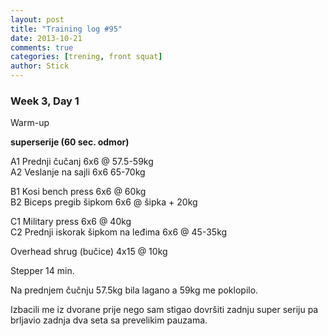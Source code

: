 ```yaml
---
layout: post
title: "Training log #95"
date: 2013-10-21
comments: true
categories: [trening, front squat]
author: Stick
---
```


### Week 3, Day 1  

Warm-up   

**superserije (60 sec. odmor)**   

A1 Prednji čučanj 6x6 @ 57.5-59kg  
A2 Veslanje na sajli 6x6 65-70kg   

B1 Kosi bench press	6x6 @ 60kg   
B2 Biceps pregib šipkom	6x6 @ šipka + 20kg   

C1 Military press 6x6 @ 40kg   
C2 Prednji iskorak šipkom na leđima 6x6 @ 45-35kg  

Overhead shrug (bučice) 4x15 @ 10kg   
	
Stepper	14 min. 

Na prednjem čučnju 57.5kg bila lagano a 59kg me poklopilo.

Izbacili me iz dvorane prije nego sam stigao dovršiti zadnju super seriju pa brljavio zadnja dva seta sa prevelikim pauzama. 